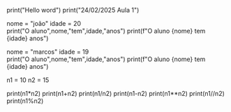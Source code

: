 print("Hello word")
print("24/02/2025 Aula 1")

nome = "joão" 
idade = 20       
print("O aluno",nome,"tem",idade,"anos")
print(f"O aluno {nome} tem {idade} anos")

nome = "marcos" 
idade = 19       
print("O aluno",nome,"tem",idade,"anos")
print(f"O aluno {nome} tem {idade} anos")

n1 = 10
n2 = 15

print(n1*n2)
print(n1+n2)
print(n1/n2)
print(n1-n2)
print(n1**n2)
print(n1//n2)
print(n1%n2)
